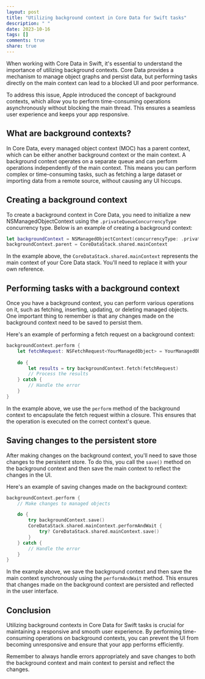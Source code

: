 ```yaml
---
layout: post
title: "Utilizing background context in Core Data for Swift tasks"
description: " "
date: 2023-10-16
tags: []
comments: true
share: true
---
```


When working with Core Data in Swift, it's essential to understand the importance of utilizing background contexts. Core Data provides a mechanism to manage object graphs and persist data, but performing tasks directly on the main context can lead to a blocked UI and poor performance.

To address this issue, Apple introduced the concept of background contexts, which allow you to perform time-consuming operations asynchronously without blocking the main thread. This ensures a seamless user experience and keeps your app responsive.

## What are background contexts?

In Core Data, every managed object context (MOC) has a parent context, which can be either another background context or the main context. A background context operates on a separate queue and can perform operations independently of the main context. This means you can perform complex or time-consuming tasks, such as fetching a large dataset or importing data from a remote source, without causing any UI hiccups.

## Creating a background context

To create a background context in Core Data, you need to initialize a new NSManagedObjectContext using the `.privateQueueConcurrencyType` concurrency type. Below is an example of creating a background context:

```swift
let backgroundContext = NSManagedObjectContext(concurrencyType: .privateQueueConcurrencyType)
backgroundContext.parent = CoreDataStack.shared.mainContext
```

In the example above, the `CoreDataStack.shared.mainContext` represents the main context of your Core Data stack. You'll need to replace it with your own reference.

## Performing tasks with a background context

Once you have a background context, you can perform various operations on it, such as fetching, inserting, updating, or deleting managed objects. One important thing to remember is that any changes made on the background context need to be saved to persist them.

Here's an example of performing a fetch request on a background context:

```swift
backgroundContext.perform {
    let fetchRequest: NSFetchRequest<YourManagedObject> = YourManagedObject.fetchRequest()
    
    do {
        let results = try backgroundContext.fetch(fetchRequest)
        // Process the results
    } catch {
        // Handle the error
    }
}
```

In the example above, we use the `perform` method of the background context to encapsulate the fetch request within a closure. This ensures that the operation is executed on the correct context's queue.

## Saving changes to the persistent store

After making changes on the background context, you'll need to save those changes to the persistent store. To do this, you call the `save()` method on the background context and then save the main context to reflect the changes in the UI.

Here's an example of saving changes made on the background context:

```swift
backgroundContext.perform {
    // Make changes to managed objects

    do {
        try backgroundContext.save()
        CoreDataStack.shared.mainContext.performAndWait {
            try? CoreDataStack.shared.mainContext.save()
        }
    } catch {
        // Handle the error
    }
}
```

In the example above, we save the background context and then save the main context synchronously using the `performAndWait` method. This ensures that changes made on the background context are persisted and reflected in the user interface.

## Conclusion

Utilizing background contexts in Core Data for Swift tasks is crucial for maintaining a responsive and smooth user experience. By performing time-consuming operations on background contexts, you can prevent the UI from becoming unresponsive and ensure that your app performs efficiently.

Remember to always handle errors appropriately and save changes to both the background context and main context to persist and reflect the changes.